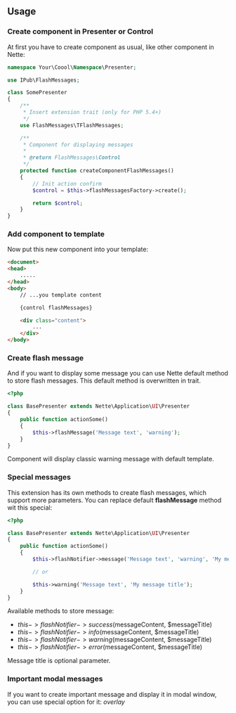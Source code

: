 
## Usage

### Create component in Presenter or Control

At first you have to create component as usual, like other component in Nette:

```php
namespace Your\Coool\Namespace\Presenter;

use IPub\FlashMessages;

class SomePresenter
{
	/**
	 * Insert extension trait (only for PHP 5.4+)
	 */
	use FlashMessages\TFlashMessages;

	/**
	 * Component for displaying messages
	 *
	 * @return FlashMessages\Control
	 */
	protected function createComponentFlashMessages()
	{
		// Init action confirm
		$control = $this->flashMessagesFactory->create();

		return $control;
	}
}
```

### Add component to template

Now put this new component into your template:

```html
<document>
<head>
	.....
</head>
<body>
	// ...you template content

	{control flashMessages}

	<div class="content">
		...
	</div>
</body>
```

### Create flash message

And if you want to display some message you can use Nette default method to store flash messages. This default method is overwritten in trait.

```php
<?php

class BasePresenter extends Nette\Application\UI\Presenter
{
	public function actionSome()
	{
		$this->flashMessage('Message text', 'warning');
	}
}
```

Component will display classic warning message with default template.

### Special messages

This extension has its own methods to create flash messages, which support more parameters. You can replace default **flashMessage** method wit this special:

```php
<?php

class BasePresenter extends Nette\Application\UI\Presenter
{
	public function actionSome()
	{
		$this->flashNotifier->message('Message text', 'warning', 'My message title');

		// or

		$this->warning('Message text', 'My message title');
	}
}
```

Available methods to store message:

* $this->flashNotifier->success($messageContent, $messageTitle)
* $this->flashNotifier->info($messageContent, $messageTitle)
* $this->flashNotifier->warning($messageContent, $messageTitle)
* $this->flashNotifier->error($messageContent, $messageTitle)

Message title is optional parameter.

### Important modal messages

If you want to create important message and display it in modal window, you can use special option for it: *overlay*
